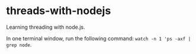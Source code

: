 # threads-with-nodejs

Learning threading with node.js.

In one terminal window, run the following command: `watch -n 1 'ps -axf | grep node`.
